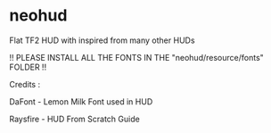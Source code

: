 # neohud
Flat TF2 HUD with inspired from many other HUDs

!! PLEASE INSTALL ALL THE FONTS IN THE "neohud/resource/fonts" FOLDER !!

Credits :

DaFont - Lemon Milk Font used in HUD

Raysfire - HUD From Scratch Guide
